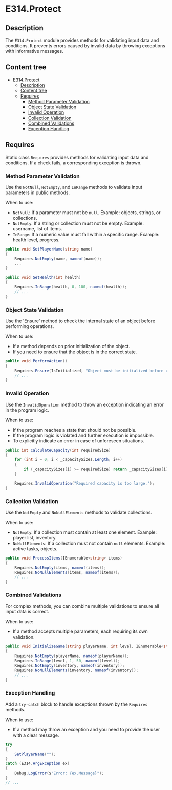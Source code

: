 # E314.Protect

## Description

The `E314.Protect` module provides methods for validating input data and conditions.
It prevents errors caused by invalid data by throwing exceptions with informative messages.

## Content tree

- [E314.Protect](#e314protect)
  - [Description](#description)
  - [Content tree](#content-tree)
  - [Requires](#requires)
    - [Method Parameter Validation](#method-parameter-validation)
    - [Object State Validation](#object-state-validation)
    - [Invalid Operation](#invalid-operation)
    - [Collection Validation](#collection-validation)
    - [Combined Validations](#combined-validations)
    - [Exception Handling](#exception-handling)

## Requires

Static class `Requires` provides methods for validating input data and conditions. If a check fails, a corresponding exception is thrown.

### Method Parameter Validation

Use the `NotNull`, `NotEmpty`, and `InRange` methods to validate input parameters in public methods.

When to use:

- `NotNull`: If a parameter must not be `null`. Example: objects, strings, or collections.
- `NotEmpty`: If a string or collection must not be empty. Example: username, list of items.
- `InRange`: If a numeric value must fall within a specific range. Example: health level, progress.

```csharp
public void SetPlayerName(string name)
{
    Requires.NotEmpty(name, nameof(name));
    ...
}

public void SetHealth(int health)
{
    Requires.InRange(health, 0, 100, nameof(health));
    // ...
}
```

### Object State Validation

Use the 'Ensure' method to check the internal state of an object before performing operations.

When to use:

- If a method depends on prior initialization of the object.
- If you need to ensure that the object is in the correct state.

```csharp
public void PerformAction()
{
    Requires.Ensure(IsInitialized, "Object must be initialized before use.");
    // ...
}
```

### Invalid Operation

Use the `InvalidOperation` method to throw an exception indicating an error in the program logic.

When to use:

- If the program reaches a state that should not be possible.
- If the program logic is violated and further execution is impossible.
- To explicitly indicate an error in case of unforeseen situations.

```csharp
public int CalculateCapacity(int requiredSize)
{
    for (int i = 0; i < _capacitySizes.Length; i++)
    {
        if (_capacitySizes[i] >= requiredSize) return _capacitySizes[i];
    }

    Requires.InvalidOperation("Required capacity is too large.");
}
```

### Collection Validation

Use the `NotEmpty` and `NoNullElements` methods to validate collections.

When to use:

- `NotEmpty`: If a collection must contain at least one element. Example: player list, inventory.
- `NoNullElements`: If a collection must not contain `null` elements. Example: active tasks, objects.

```csharp
public void ProcessItems(IEnumerable<string> items)
{
    Requires.NotEmpty(items, nameof(items));
    Requires.NoNullElements(items, nameof(items)); 
    // ...
}
```

### Combined Validations

For complex methods, you can combine multiple validations to ensure all input data is correct.

When to use:

- If a method accepts multiple parameters, each requiring its own validation.

```csharp
public void InitializeGame(string playerName, int level, IEnumerable<string> inventory)
{
    Requires.NotEmpty(playerName, nameof(playerName));
    Requires.InRange(level, 1, 50, nameof(level));
    Requires.NotEmpty(inventory, nameof(inventory));
    Requires.NoNullElements(inventory, nameof(inventory));
    // ...
}
```

### Exception Handling

Add a `try-catch` block to handle exceptions thrown by the `Requires` methods.

When to use:

- If a method may throw an exception and you need to provide the user with a clear message.

```csharp
try
{
    SetPlayerName("");
}
catch (E314.ArgException ex)
{
    Debug.LogError($"Error: {ex.Message}");
}
// ...
```

